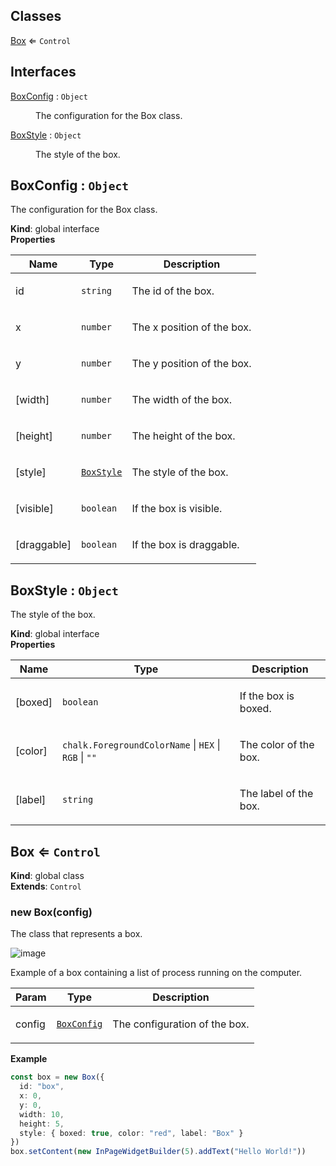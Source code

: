 ## Classes

<dl>
<dt><a href="#Box">Box</a> ⇐ <code>Control</code></dt>
<dd></dd>
</dl>

## Interfaces

<dl>
<dt><a href="#BoxConfig">BoxConfig</a> : <code>Object</code></dt>
<dd><p>The configuration for the Box class.</p></dd>
<dt><a href="#BoxStyle">BoxStyle</a> : <code>Object</code></dt>
<dd><p>The style of the box.</p></dd>
</dl>

<a name="BoxConfig"></a>

## BoxConfig : <code>Object</code>
<p>The configuration for the Box class.</p>

**Kind**: global interface  
**Properties**

| Name | Type | Description |
| --- | --- | --- |
| id | <code>string</code> | <p>The id of the box.</p> |
| x | <code>number</code> | <p>The x position of the box.</p> |
| y | <code>number</code> | <p>The y position of the box.</p> |
| [width] | <code>number</code> | <p>The width of the box.</p> |
| [height] | <code>number</code> | <p>The height of the box.</p> |
| [style] | [<code>BoxStyle</code>](#BoxStyle) | <p>The style of the box.</p> |
| [visible] | <code>boolean</code> | <p>If the box is visible.</p> |
| [draggable] | <code>boolean</code> | <p>If the box is draggable.</p> |

<a name="BoxStyle"></a>

## BoxStyle : <code>Object</code>
<p>The style of the box.</p>

**Kind**: global interface  
**Properties**

| Name | Type | Description |
| --- | --- | --- |
| [boxed] | <code>boolean</code> | <p>If the box is boxed.</p> |
| [color] | <code>chalk.ForegroundColorName</code> \| <code>HEX</code> \| <code>RGB</code> \| <code>&quot;&quot;</code> | <p>The color of the box.</p> |
| [label] | <code>string</code> | <p>The label of the box.</p> |

<a name="Box"></a>

## Box ⇐ <code>Control</code>
**Kind**: global class  
**Extends**: <code>Control</code>  
<a name="new_Box_new"></a>

### new Box(config)
<p>The class that represents a box.</p>
<p><img src="https://user-images.githubusercontent.com/14907987/215069151-037e28d6-011f-428a-baac-3fe42ac0d540.png" alt="image"></p>
<p>Example of a box containing a list of process running on the computer.</p>


| Param | Type | Description |
| --- | --- | --- |
| config | [<code>BoxConfig</code>](#BoxConfig) | <p>The configuration of the box.</p> |

**Example**  
```ts
const box = new Box({ 
  id: "box", 
  x: 0, 
  y: 0, 
  width: 10, 
  height: 5, 
  style: { boxed: true, color: "red", label: "Box" } 
})
box.setContent(new InPageWidgetBuilder(5).addText("Hello World!"))
```
